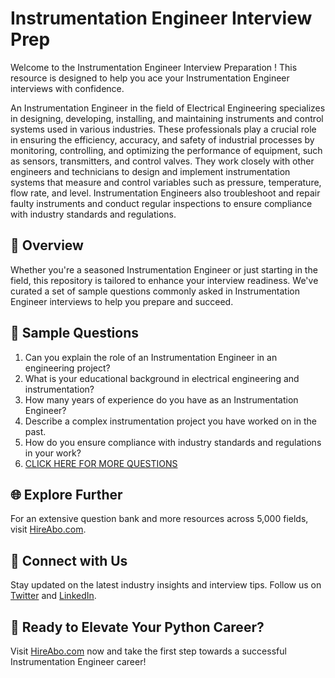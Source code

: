 # Instrumentation Engineer Interview Prep

Welcome to the Instrumentation Engineer Interview Preparation ! This resource is designed to help you ace your Instrumentation Engineer interviews with confidence.

An Instrumentation Engineer in the field of Electrical Engineering specializes in designing, developing, installing, and maintaining instruments and control systems used in various industries. These professionals play a crucial role in ensuring the efficiency, accuracy, and safety of industrial processes by monitoring, controlling, and optimizing the performance of equipment, such as sensors, transmitters, and control valves. They work closely with other engineers and technicians to design and implement instrumentation systems that measure and control variables such as pressure, temperature, flow rate, and level. Instrumentation Engineers also troubleshoot and repair faulty instruments and conduct regular inspections to ensure compliance with industry standards and regulations.

## 🚀 Overview

Whether you're a seasoned Instrumentation Engineer or just starting in the field, this repository is tailored to enhance your interview readiness. We've curated a set of sample questions commonly asked in Instrumentation Engineer interviews to help you prepare and succeed.

## 📝 Sample Questions

1. Can you explain the role of an Instrumentation Engineer in an engineering project?
2. What is your educational background in electrical engineering and instrumentation?
3. How many years of experience do you have as an Instrumentation Engineer?
4. Describe a complex instrumentation project you have worked on in the past.
5. How do you ensure compliance with industry standards and regulations in your work?
6. [CLICK HERE FOR MORE QUESTIONS](https://hireabo.com/job/3_2_8/Instrumentation%20Engineer)

## 🌐 Explore Further

For an extensive question bank and more resources across 5,000 fields, visit [HireAbo.com](https://www.hireabo.com).

## 📱 Connect with Us

Stay updated on the latest industry insights and interview tips. Follow us on [Twitter](https://twitter.com/hireabo) and [LinkedIn](https://www.linkedin.com/in/hire-abo-3609972a8/).

## 🚀 Ready to Elevate Your Python Career?

Visit [HireAbo.com](https://www.hireabo.com) now and take the first step towards a successful Instrumentation Engineer career!